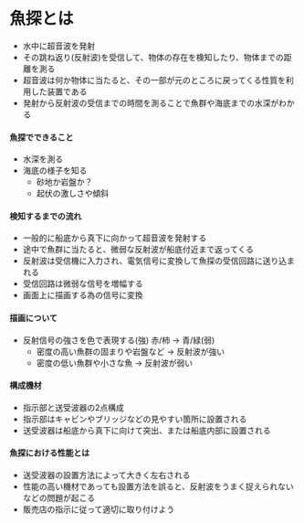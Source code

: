 # 魚探とは

* 水中に超音波を発射
* その跳ね返り(反射波)を受信して、物体の存在を検知したり、物体までの距離を測る
* 超音波は何か物体に当たると、その一部が元のところに戻ってくる性質を利用した装置である
* 発射から反射波の受信までの時間を測ることで魚群や海底までの水深がわかる


#### 魚探でできること

* 水深を測る
* 海底の様子を知る
    * 砂地か岩盤か？
    * 起伏の激しさや傾斜


#### 検知するまでの流れ

* 一般的に船底から真下に向かって超音波を発射する
* 途中で魚群に当たると、微弱な反射波が船底付近まで返ってくる
* 反射波は受信機に入力され、電気信号に変換して魚探の受信回路に送り込まれる
* 受信回路は微弱な信号を増幅する
* 画面上に描画する為の信号に変換


#### 描画について

* 反射信号の強さを色で表現する(強) 赤/柿 -> 青/緑(弱)
    * 密度の高い魚群の固まりや岩盤など -> 反射波が強い
    * 密度の低い魚群や小さな魚 -> 反射波が弱い

#### 構成機材

* 指示部と送受波器の2点構成
* 指示部はキャビンやブリッジなどの見やすい箇所に設置される
* 送受波器は船底から真下に向けて突出、または船底内部に設置される


#### 魚探における性能とは

* 送受波器の設置方法によって大きく左右される
* 性能の高い機材であっても設置方法を誤ると、反射波をうまく捉えられないなどの問題が起こる
* 販売店の指示に従って適切に取り付けよう